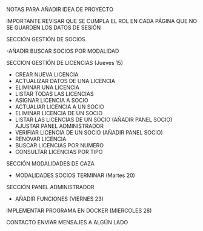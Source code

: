 NOTAS PARA AÑADIR IDEA DE PROYECTO 

IMPORTANTE REVISAR QUE SE CUMPLA EL ROL EN CADA PÁGINA QUE NO SE GUARDEN LOS DATOS DE SESIÓN 

SECCIÓN GESTIÓN DE SOCIOS 

-AÑADIR BUSCAR SOCIOS POR MODALIDAD

SECCION GESTIÓN DE LICENCIAS (Jueves 15)

  - CREAR NUEVA LICENCIA
  - ACTUALIZAR DATOS DE UNA LICENCIA
  - ELIMINAR UNA LICENCIA
  - LISTAR TODAS LAS LICENCIAS
  - ASIGNAR LICENCIA A SOCIO
  - ACTUALIAR LICENCIA A UN SOCIO
  - ELIMINAR LICENCIA DE UN SOCIO
  - LISTAR LAS LICENCIAS DE UN SOCIO (AÑADIR PANEL SOCIO) AJUSTAR PANEL ADMINISTRADOR
  - VERIFIAR LICENCIA DE UN SOCIO (AÑADIR PANEL SOCIO)
  - RENOVAR LICENCIA
  - BUSCAR LICENCIAS POR NUMERO
  - CONSULTAR LICENCIAS POR TIPO

SECCIÓN MODALIDADES DE CAZA

  - MODALIDADES SOCIOS TERMINAR (Martes 20)

SECCIÓN PANEL ADMINISTRADOR

  - AÑADIR FUNCIONES   (VIERNES 23)

IMPLEMENTAR PROGRAMA EN DOCKER (MIERCOLES 28)

CONTACTO ENVIAR MENSAJES A ALGÚN LADO
